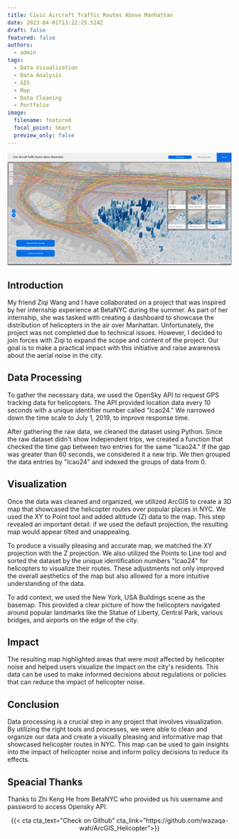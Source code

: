 ```yaml
---
title: Civic Aircraft Traffic Routes Above Manhattan
date: 2023-04-01T13:22:25.514Z
draft: false
featured: false
authors: 
  - admin
tags: 
  - Data Visualization
  - Data Analysis
  - GIS
  - Map
  - Data Cleaning
  - Portfolio
image:
  filename: featured
  focal_point: Smart
  preview_only: false
---
```


[![Alt text](nycHelicopter.png "Click on the image to check the project's live site")](https://experience.arcgis.com/experience/bc19ae3b9c064e8e8355166a4f4b872c/)


## Introduction

My friend Ziqi Wang and I have collaborated on a project that was inspired by her internship experience at BetaNYC during the summer. As part of her internship, she was tasked with creating a dashboard to showcase the distribution of helicopters in the air over Manhattan. Unfortunately, the project was not completed due to technical issues. However, I decided to join forces with Ziqi to expand the scope and content of the project. Our goal is to make a practical impact with this initiative and raise awareness about the aerial noise in the city.



## Data Processing

To gather the necessary data, we used the OpenSky API to request GPS tracking data for helicopters. The API provided location data every 10 seconds with a unique identifier number called "Icao24." We narrowed down the time scale to July 1, 2019, to improve response time.

After gathering the raw data, we cleaned the dataset using Python. Since the raw dataset didn't show independent trips, we created a function that checked the time gap between two entries for the same "Icao24." If the gap was greater than 60 seconds, we considered it a new trip. We then grouped the data entries by "Icao24" and indexed the groups of data from 0.


## Visualization

Once the data was cleaned and organized, we utilized ArcGIS to create a 3D map that showcased the helicopter routes over popular places in NYC. We used the XY to Point tool and added altitude (Z) data to the map. This step revealed an important detail: if we used the default projection, the resulting map would appear tilted and unappealing.

To produce a visually pleasing and accurate map, we matched the XY projection with the Z projection. We also utilized the Points to Line tool and sorted the dataset by the unique identification numbers "Icao24" for helicopters to visualize their routes. These adjustments not only improved the overall aesthetics of the map but also allowed for a more intuitive understanding of the data.

To add context, we used the New York, USA Buildings scene as the basemap. This provided a clear picture of how the helicopters navigated around popular landmarks like the Statue of Liberty, Central Park, various bridges, and airports on the edge of the city.

## Impact

The resulting map highlighted areas that were most affected by helicopter noise and helped users visualize the impact on the city's residents. This data can be used to make informed decisions about regulations or policies that can reduce the impact of helicopter noise.

## Conclusion

Data processing is a crucial step in any project that involves visualization. By utilizing the right tools and processes, we were able to clean and organize our data and create a visually pleasing and informative map that showcased helicopter routes in NYC. This map can be used to gain insights into the impact of helicopter noise and inform policy decisions to reduce its effects.


## Speacial Thanks

Thanks to Zhi Keng He from BetaNYC who provided us his username and password to access Opensky API. 


<center>{{< cta cta_text="Check on Github" cta_link="https://github.com/wazaqa-wah/ArcGIS_Helicopter">}}</center>

